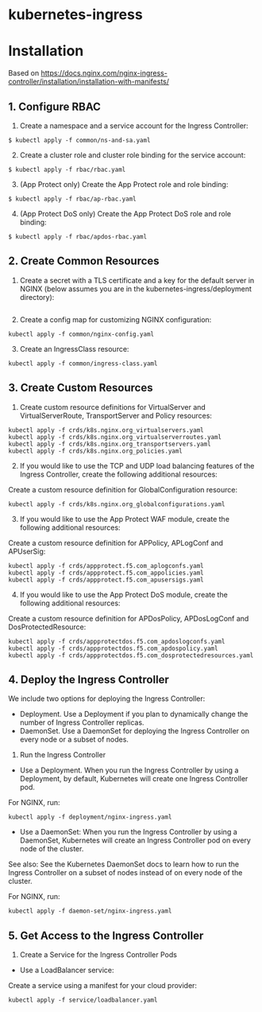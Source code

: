 # kubernetes-ingress

# Installation
Based on https://docs.nginx.com/nginx-ingress-controller/installation/installation-with-manifests/

## 1. Configure RBAC
1. Create a namespace and a service account for the Ingress Controller:

```
$ kubectl apply -f common/ns-and-sa.yaml
```

2. Create a cluster role and cluster role binding for the service account:

```
$ kubectl apply -f rbac/rbac.yaml
```

3. (App Protect only) Create the App Protect role and role binding:

```
$ kubectl apply -f rbac/ap-rbac.yaml
```

4. (App Protect DoS only) Create the App Protect DoS role and role binding:

```
$ kubectl apply -f rbac/apdos-rbac.yaml
```

## 2. Create Common Resources
1. Create a secret with a TLS certificate and a key for the default server in NGINX (below assumes you are in the kubernetes-ingress/deployment directory):

```

```

2. Create a config map for customizing NGINX configuration:

```
kubectl apply -f common/nginx-config.yaml
```

3. Create an IngressClass resource:

```
kubectl apply -f common/ingress-class.yaml
```

## 3. Create Custom Resources
1. Create custom resource definitions for VirtualServer and VirtualServerRoute, TransportServer and Policy resources:

```
kubectl apply -f crds/k8s.nginx.org_virtualservers.yaml
kubectl apply -f crds/k8s.nginx.org_virtualserverroutes.yaml
kubectl apply -f crds/k8s.nginx.org_transportservers.yaml
kubectl apply -f crds/k8s.nginx.org_policies.yaml
```

2. If you would like to use the TCP and UDP load balancing features of the Ingress Controller, create the following additional resources:

Create a custom resource definition for GlobalConfiguration resource:

```
kubectl apply -f crds/k8s.nginx.org_globalconfigurations.yaml
```


3. If you would like to use the App Protect WAF module, create the following additional resources:

Create a custom resource definition for APPolicy, APLogConf and APUserSig:

```
kubectl apply -f crds/appprotect.f5.com_aplogconfs.yaml
kubectl apply -f crds/appprotect.f5.com_appolicies.yaml
kubectl apply -f crds/appprotect.f5.com_apusersigs.yaml
```

4. If you would like to use the App Protect DoS module, create the following additional resources:

Create a custom resource definition for APDosPolicy, APDosLogConf and DosProtectedResource:

```
kubectl apply -f crds/appprotectdos.f5.com_apdoslogconfs.yaml
kubectl apply -f crds/appprotectdos.f5.com_apdospolicy.yaml
kubectl apply -f crds/appprotectdos.f5.com_dosprotectedresources.yaml
```

## 4. Deploy the Ingress Controller
We include two options for deploying the Ingress Controller:

- Deployment. Use a Deployment if you plan to dynamically change the number of Ingress Controller replicas.
- DaemonSet. Use a DaemonSet for deploying the Ingress Controller on every node or a subset of nodes.

1. Run the Ingress Controller
- Use a Deployment. When you run the Ingress Controller by using a Deployment, by default, Kubernetes will create one Ingress Controller pod.

For NGINX, run:

```
kubectl apply -f deployment/nginx-ingress.yaml
```

- Use a DaemonSet: When you run the Ingress Controller by using a DaemonSet, Kubernetes will create an Ingress Controller pod on every node of the cluster.

See also: See the Kubernetes DaemonSet docs to learn how to run the Ingress Controller on a subset of nodes instead of on every node of the cluster.

For NGINX, run:

```
kubectl apply -f daemon-set/nginx-ingress.yaml
```

## 5. Get Access to the Ingress Controller
1. Create a Service for the Ingress Controller Pods
- Use a LoadBalancer service:

Create a service using a manifest for your cloud provider:

```
kubectl apply -f service/loadbalancer.yaml
```
